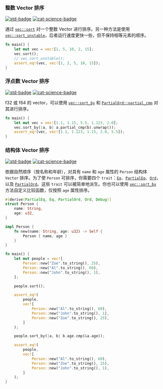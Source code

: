 ### 整数 Vector 排序

[![std-badge](https://badge-cache.kominick.com/badge/std-1.29.1-blue.svg)](https://doc.rust-lang.org/std) [![cat-science-badge](https://badge-cache.kominick.com/badge/science--x.svg?style=social)](https://crates.io/categories/science)

通过 [`vec::sort`](https://doc.rust-lang.org/std/vec/struct.Vec.html#method.sort) 对一个整数 Vector 进行排序。另一种方法是使用 [`vec::sort_unstable`](https://doc.rust-lang.org/std/vec/struct.Vec.html#method.sort_unstable)，后者运行速度更快一些，但不保持相等元素的顺序。

```rust
fn main() {
    let mut vec = vec![1, 5, 10, 2, 15];
    vec.sort();
    // vec.sort_unstable();
    assert_eq!(vec, vec![1, 2, 5, 10, 15]);
}

```



### 浮点数 Vector 排序

[![std-badge](https://badge-cache.kominick.com/badge/std-1.29.1-blue.svg)](https://doc.rust-lang.org/std) [![cat-science-badge](https://badge-cache.kominick.com/badge/science--x.svg?style=social)](https://crates.io/categories/science)

f32 或 f64 的 vector，可以使用 [`vec::sort_by`](https://doc.rust-lang.org/std/primitive.slice.html#method.sort_by) 和 [`PartialOrd::partial_cmp`](https://doc.rust-lang.org/std/cmp/trait.PartialOrd.html#tymethod.partial_cmp) 对其进行排序。

```rust
fn main() {
    let mut vec = vec![1.1, 1.15, 5.5, 1.123, 2.0];
    vec.sort_by(|a, b| a.partial_cmp(b).unwrap());
    assert_eq!(vec, vec![1.1, 1.123, 1.15, 2.0, 5.5]);
}

```



### 结构体 Vector 排序

[![std-badge](https://badge-cache.kominick.com/badge/std-1.29.1-blue.svg)](https://doc.rust-lang.org/std) [![cat-science-badge](https://badge-cache.kominick.com/badge/science--x.svg?style=social)](https://crates.io/categories/science)

依据自然顺序（按名称和年龄），对具有 `name` 和 `age` 属性的 `Person` 结构体 `Vector` 排序。为了使 `Person` 可排序，你需要四个 `trait`：[`Eq`](https://doc.rust-lang.org/std/cmp/trait.Eq.html)、[`PartialEq`](https://doc.rust-lang.org/std/cmp/trait.PartialEq.html)、[`Ord`](https://doc.rust-lang.org/std/cmp/trait.Ord.html)，以及 [`PartialOrd`](https://doc.rust-lang.org/std/cmp/trait.PartialOrd.html)。这些 `trait` 可以被简单地派生。你也可以使用 [`vec::sort_by`](https://doc.rust-lang.org/std/vec/struct.Vec.html#method.sort_by) 方法自定义比较函数，仅按照 `age` 属性排序。

```rust
#[derive(PartialEq, Eq, PartialOrd, Ord, Debug)]
struct Person {
    name: String,
    age: u32,
}

impl Person {
    fn new(name: String, age: u32) -> Self {
        Person { name, age }
    }
}

fn main() {
    let mut people = vec![
        Person::new("Zoe".to_string(), 25),
        Person::new("Al".to_string(), 60),
        Person::new("John".to_string(), 1),
    ];

    people.sort();

    assert_eq!(
        people,
        vec![
            Person::new("Al".to_string(), 60),
            Person::new("John".to_string(), 1),
            Person::new("Zoe".to_string(), 25),
        ]
    );

    people.sort_by(|a, b| b.age.cmp(&a.age));

    assert_eq!(
        people,
        vec![
            Person::new("Al".to_string(), 60),
            Person::new("Zoe".to_string(), 25),
            Person::new("John".to_string(), 1),
        ]
    );
}

```

